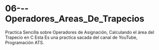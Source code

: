 # 06---Operadores_Areas_De_Trapecios
Practica Sencilla sobre Operadores de Asignación, Calculando el área del Trapecio en C Esta Es una practica sacada del canal de YouTube, Programación ATS.
